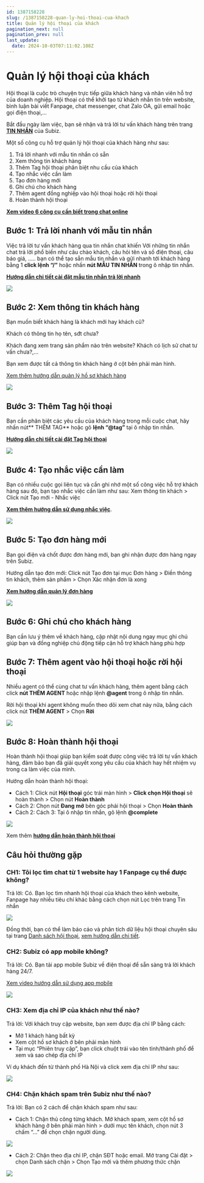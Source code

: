 ```yaml
---
id: 1387158228
slug: /1387158228-quan-ly-hoi-thoai-cua-khach
title: Quản lý hội thoại của khách
pagination_next: null
pagination_prev: null
last_update:
  date: 2024-10-03T07:11:02.108Z
---
```


# Quản lý hội thoại của khách






Hội thoại là cuộc trò chuyện trực tiếp giữa khách hàng và nhân viên hỗ trợ của doanh nghiệp. Hội thoại có thể khởi tạo từ khách nhắn tin trên website, bình luận bài viết Fanpage, chat messenger, chat Zalo OA, gửi email hoặc gọi điện thoại,...



Bắt đầu ngày làm việc, bạn sẽ nhận và trả lời tư vấn khách hàng trên trang **[TIN NHẮN](https://app.subiz.com.vn/convo)** của Subiz.

Một số công cụ hỗ trợ quản lý hội thoại của khách hàng như sau:

01. Trả lời nhanh với mẫu tin nhắn có sẵn
11. Xem thông tin khách hàng
21. Thêm Tag hội thoại phân biệt nhu cầu của khách
31. Tạo nhắc việc cần làm
41. Tạo đơn hàng mới
51. Ghi chú cho khách hàng
61. Thêm agent đồng nghiệp vào hội thoại hoặc rời hội thoại
71. Hoàn thành hội thoại



**[Xem video 6 công cụ cần biết trong chat online](https://www.youtube.com/watch?v=oi6nmPYPAPk&t=1s)**
## Bước 1: Trả lời nhanh với mẫu tin nhắn




Việc trả lời tư vấn khách hàng qua tin nhắn chat khiến Với những tin nhắn chat trả lời phổ biến như câu chào khách, câu hỏi tên và số điện thoại, câu báo giá, ….. bạn có thể tạo sẵn mẫu tin nhắn và gửi nhanh tới khách hàng bằng 1 **click lệnh “/”** hoặc nhấn **nút MẪU TIN NHẮN** trong ô nhập tin nhắn.

**[Hướng dẫn chi tiết cài đặt mẫu tin nhắn trả lời nhanh](https://subiz.com.vn/docs/1941951532-mau-tin-nhan)**


![](https://vcdn.subiz-cdn.com/file/e64aca01ffb86bdd5024a61600cf17defe27ed0d49586612d5403366a303a6bc_acpxkgumifuoofoosble)

## Bước 2: Xem thông tin khách hàng


Bạn muốn biết khách hàng là khách mới hay khách cũ? 

Khách có thông tin họ tên, sđt chưa? 

Khách đang xem trang sản phẩm nào trên website? Khách có lịch sử chat tư vấn chưa?,...



Bạn xem được tất cả thông tin khách hàng ở cột bên phải màn hình.

[Xem thêm hướng dẫn quản lý hồ sơ khách hàng](https://subiz.com.vn/docs/777741175-ho-so-khach-hang)




![](https://vcdn.subiz-cdn.com/file/34d77cefccde4def0481ef47efb56ccd6a1fc6f9708562da60fe25df3c3807b7_acpxkgumifuoofoosble)

## Bước 3: Thêm Tag hội thoại


Bạn cần phân biệt các yêu cầu của khách hàng trong mỗi cuộc chat, hãy nhấn nút** THÊM TAG** hoặc gõ **lệnh “@tag”** tại ô nhập tin nhắn.

**[Hướng dẫn chi tiết cài đặt Tag hội thoại](https://subiz.com.vn/docs/662546069-tag-hoi-thoai)**




![](https://vcdn.subiz-cdn.com/file/bbb15f2186c3f4bec88b3a90f9d9d65a3ce67f83d610dd782335d49fdd287875_acpxkgumifuoofoosble)



## Bước 4: Tạo nhắc việc cần làm


Bạn có nhiều cuộc gọi liên tục và cần ghi nhớ một số công việc hỗ trợ khách hàng sau đó, bạn tạo nhắc việc cần làm như sau: Xem thông tin khách > Click nút Tạo mới - Nhắc việc

**[Xem thêm hướng dẫn sử dụng nhắc việc](https://subiz.com.vn/docs/2039731542-nhac-viec-can-lam)**.




![](https://vcdn.subiz-cdn.com/file/92a82f323317c9a64e7beeb24bbc5b5de15360b28ec9f6db615030484b376e1d_acpxkgumifuoofoosble)

## Bước 5: Tạo đơn hàng mới


Bạn gọi điện và chốt được đơn hàng mới, bạn ghi nhận được đơn hàng ngay trên Subiz.

Hướng dẫn tạo đơn mới: Click nút Tạo đơn tại mục Đơn hàng > Điền thông tin khách, thêm sản phẩm > Chọn Xác nhận đơn là xong

**[Xem hướng dẫn quản lý đơn hàng](https://subiz.com.vn/docs/1276788659-don-hang)**


![](https://vcdn.subiz-cdn.com/file/b7c65146cd0684dd37aa2732d53dff89db4efaead5e09a96922ae9b9edf50b4c_acpxkgumifuoofoosble)

## Bước 6: Ghi chú cho khách hàng


Bạn cần lưu ý thêm về khách hàng, cập nhật nội dung ngay mục ghi chú giúp bạn và đồng nghiệp chủ động tiếp cận hỗ trợ khách hàng phù hợp
## Bước 7: Thêm agent vào hội thoại hoặc rời hội thoại


Nhiều agent có thể cùng chat tư vấn khách hàng, thêm agent bằng cách click **nút THÊM AGENT** hoặc nhập lệnh **@agent** trong ô nhập tin nhắn.



Rời hội thoại khi agent không muốn theo dõi xem chat này nữa, bằng cách click nút **THÊM AGENT** > Chọn **Rời**




![](https://vcdn.subiz-cdn.com/file/0ec90c8ea16e409d60f80cb12666cec8f927ea4a565de25af3d4b9a126e283b8_acpxkgumifuoofoosble)



## Bước 8: Hoàn thành hội thoại




Hoàn thành hội thoại giúp bạn kiểm soát được công việc trả lời tư vấn khách hàng, đảm bảo bạn đã giải quyết xong yêu cầu của khách hay hết nhiệm vụ trong ca làm việc của mình.



Hướng dẫn hoàn thành hội thoại:

- Cách 1: Click nút **Hội thoại** góc trái màn hình > **Click chọn Hội thoại** sẽ hoàn thành > Chọn nút **Hoàn thành**
- Cách 2: Chọn nút **Đang mở** bên góc phải hội thoại > Chọn **Hoàn thành**
- Cách 2: Cách 3: Tại ô nhập tin nhắn, gõ lệnh **@complete**


![](https://vcdn.subiz-cdn.com/file/8f9d220ae0b55906362ad14a39572f8855d8d00d442ab99a5492a6618c554a06_acpxkgumifuoofoosble)




Xem thêm **[hướng dẫn hoàn thành hội thoại](https://subiz.com.vn/docs/573485226-tu-dong-hoan-thanh-hoi-thoai)**


## Câu hỏi thường gặp

### CH1: Tôi lọc tìm chat từ 1 website hay 1 Fanpage cụ thể được không?


Trả lời: Có. Bạn lọc tìm nhanh hội thoại của khách theo kênh website, Fanpage hay nhiều tiêu chí khác bằng cách chọn nút Lọc trên trang Tin nhắn




![](https://vcdn.subiz-cdn.com/file/f9936ed1fe9a4e4e959d628bad0038b50887a3c90c27e3ca084ceada23a70ec0_acpxkgumifuoofoosble)


Đồng thời, bạn có thể làm báo cáo và phân tích dữ liệu hội thoại chuyên sâu tại trang [Danh sách hội thoại](https://app.subiz.com.vn/new-reports/convo-list), [xem hướng dẫn chi tiết](https://subiz.com.vn/docs/329849664-thong-ke-hoi-thoai#danh-s%C3%A1ch-h%E1%BB%99i-tho%E1%BA%A1i).


### CH2: Subiz có app mobile không?


Trả lời: Có. Bạn tải app mobile Subiz về điện thoại để sẵn sàng trả lời khách hàng 24/7.

[Xem video hướng dẫn sử dụng app mobile](https://www.youtube.com/watch?v=S9wVGrxhYks)




![](https://vcdn.subiz-cdn.com/file/3f05f107baa45d84b1d3b6a9add59c21d93aca3d04d48a3e23b7a55a7c21d32c_acpxkgumifuoofoosble)

### CH3: Xem địa chỉ IP của khách như thế nào?


Trả lời: Với khách truy cập website, bạn xem được địa chỉ IP bằng cách: 

- Mở 1 khách hàng bất kỳ
- Xem cột hồ sơ khách ở bên phải màn hình
- Tại mục “Phiên truy cập”, bạn click chuột trái vào tên tỉnh/thành phố để xem và sao chép địa chỉ IP



Ví dụ khách đến từ thành phố Hà Nội và click xem địa chỉ IP như sau:


![](https://vcdn.subiz-cdn.com/file/ca3eb5d7c97882b30739d626773bd27bc015b50d172e1a3dab9353960b6c5221_acpxkgumifuoofoosble)



### CH4: Chặn khách spam trên Subiz như thế nào?


Trả lời: Bạn có 2 cách để chặn khách spam như sau:

- Cách 1: Chặn thủ công từng khách. Mở khách spam, xem cột hồ sơ khách hàng ở bên phải màn hình > dưới mục tên khách, chọn nút 3 chấm “...” để chọn chặn người dùng.




![](https://vcdn.subiz-cdn.com/file/d978ad5f1f0c984a6fb0c6389173dcfe5a3b65b1c7615fc14a8305200e00b06e_acpxkgumifuoofoosble)




- Cách 2: Chặn theo địa chỉ IP, chặn SĐT hoặc email. Mở trang Cài đặt > chọn Danh sách chặn > Chọn Tạo mới và thêm phương thức chặn




![](https://vcdn.subiz-cdn.com/file/6b1ffab0f20089d0665c5b8b664dfd22b499709d2411e3a49671335d36dd629b_acpxkgumifuoofoosble)